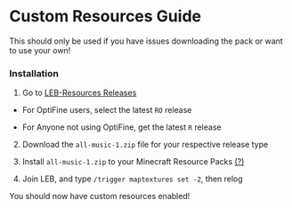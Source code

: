 # Custom Resources Guide

This should only be used if you have issues downloading the pack or want to use your own!

### Installation

1. Go to [LEB-Resources Releases](https://github.com/DBTDerpbox/LEB-Resources/releases)

* For OptiFine users, select the latest `RO` release

* For Anyone not using OptiFine, get the latest `R` release

2. Download the `all-music-1.zip` file for your respective release type

3. Install `all-music-1.zip` to your Minecraft Resource Packs [(?)](https://www.planetminecraft.com/blog/how-to-install-a-resource-pack/)

4. Join LEB, and type `/trigger maptextures set -2`, then relog

You should now have custom resources enabled!
